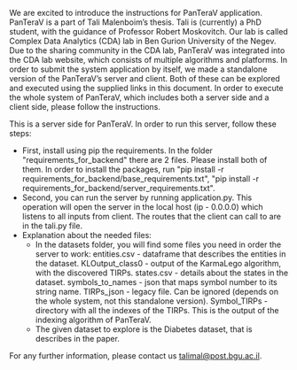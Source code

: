 We are excited to introduce the instructions for PanTeraV application. PanTeraV is a part
of Tali Malenboim’s thesis. Tali is (currently) a PhD student, with the guidance of
Professor Robert Moskovitch. Our lab is called Complex Data Analytics (CDA) lab in Ben
Gurion University of the Negev. Due to the sharing community in the CDA lab, PanTeraV
was integrated into the CDA lab website, which consists of multiple algorithms and
platforms. In order to submit the system application by itself, we made a standalone
version of the PanTeraV’s server and client. Both of these can be explored and executed
using the supplied links in this document.
In order to execute the whole system of PanTeraV, which includes both a server side and
a client side, please follow the instructions.

This is a server side for PanTeraV.
In order to run this server, follow these steps:
* First, install using pip the requirements.
In the folder "requirements_for_backend" there are 2 files. Please install both of them.
In order to install the packages, run "pip install -r requirements_for_backend/base_requirements.txt",
"pip install -r requirements_for_backend/server_requirements.txt".
* Second, you can run the server by running application.py.
This operation will open the server in the local host (ip - 0.0.0.0) which listens to all inputs from client.
The routes that the client can call to are in the tali.py file.
* Explanation about the needed files:
    * In the datasets folder, you will find some files you need in order the server to work:
    entities.csv - dataframe that describes the entities in the dataset.
    KLOutput_class0 - output of the KarmaLego algorithm, with the discovered TIRPs.
    states.csv - details about the states in the dataset.
    symbols_to_names - json that maps symbol number to its string name.
    TIRPs_json - legacy file. Can be ignored (depends on the whole system, not this standalone version).
    Symbol_TIRPs - directory with all the indexes of the TIRPs. This is the output of the indexing algorithm of PanTeraV.
    * The given dataset to explore is the Diabetes dataset, that is describes in the paper.

For any further information, please contact us talimal@post.bgu.ac.il. 